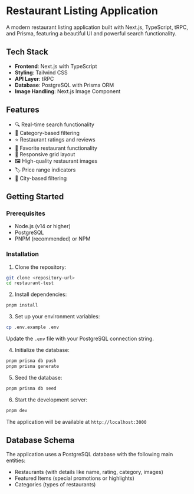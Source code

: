 # Restaurant Listing Application

A modern restaurant listing application built with Next.js, TypeScript, tRPC, and Prisma, featuring a beautiful UI and powerful search functionality.

## Tech Stack

- **Frontend**: Next.js with TypeScript
- **Styling**: Tailwind CSS
- **API Layer**: tRPC
- **Database**: PostgreSQL with Prisma ORM
- **Image Handling**: Next.js Image Component

## Features

- 🔍 Real-time search functionality
- 📑 Category-based filtering
- ⭐ Restaurant ratings and reviews
- 💟 Favorite restaurant functionality
- 📱 Responsive grid layout
- 🖼️ High-quality restaurant images
- 🏷️ Price range indicators
- 📍 City-based filtering

## Getting Started

### Prerequisites

- Node.js (v14 or higher)
- PostgreSQL
- PNPM (recommended) or NPM

### Installation

1. Clone the repository:
```bash
git clone <repository-url>
cd restaurant-test
```

2. Install dependencies:
```bash
pnpm install
```

3. Set up your environment variables:
```bash
cp .env.example .env
```
Update the `.env` file with your PostgreSQL connection string.

4. Initialize the database:
```bash
pnpm prisma db push
pnpm prisma generate
```

5. Seed the database:
```bash
pnpm prisma db seed
```

6. Start the development server:
```bash
pnpm dev
```

The application will be available at `http://localhost:3000`

## Database Schema

The application uses a PostgreSQL database with the following main entities:
- Restaurants (with details like name, rating, category, images)
- Featured Items (special promotions or highlights)
- Categories (types of restaurants)